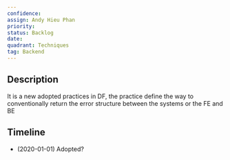 ```yaml
---
confidence: 
assign: Andy Hieu Phan
priority: 
status: Backlog
date: 
quadrant: Techniques
tag: Backend
---
```


## Description

It is a new adopted practices in DF, the practice define the way to conventionally return the error structure between the systems or the FE and BE

## Timeline

* (2020-01-01) Adopted?